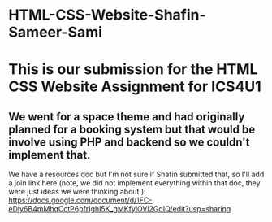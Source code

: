 # HTML-CSS-Website-Shafin-Sameer-Sami
# This is our submission for the HTML CSS Website Assignment for ICS4U1
## We went for a space theme and had originally planned for a booking system but that would be involve using PHP and backend so we couldn't implement that.
We have a resources doc but I'm not sure if Shafin submitted that, so I'll add a join link here (note, we did not implement everything within that doc, they were just ideas we were thinking about.): https://docs.google.com/document/d/1FC-eDly6B4mMhqCctP6pfrIghI5K_gMKfylOVl2GdIQ/edit?usp=sharing
